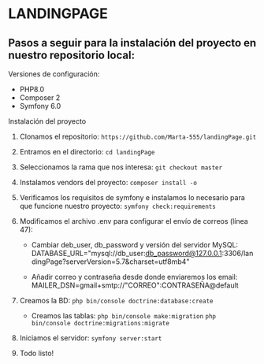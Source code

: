 LANDINGPAGE
===========

Pasos a seguir para la instalación del proyecto en nuestro repositorio local:
------------------------------------------------------------------------------

Versiones de configuración:

 - PHP8.0
 - Composer 2
 - Symfony 6.0


Instalación del proyecto

1) Clonamos el repositorio: `https://github.com/Marta-555/landingPage.git`

2) Entramos en el directorio: `cd landingPage`

3) Seleccionamos la rama que nos interesa: `git checkout master`

4) Instalamos vendors del proyecto: `composer install -o`

5) Verificamos los requisitos de symfony e instalamos lo necesario para que funcione nuestro proyecto: `symfony check:requirements`

6) Modificamos el archivo .env para configurar el envío de correos (línea 47):

    - Cambiar deb_user, db_password y versión del servidor MySQL:
        DATABASE_URL="mysql://db_user:db_password@127.0.0.1:3306/landingPage?serverVersion=5.7&charset=utf8mb4"

    - Añadir correo y contraseña desde donde enviaremos los email:
        MAILER_DSN=gmail+smtp://"CORREO":CONTRASEÑA@default

7) Creamos la BD: `php bin/console doctrine:database:create`
    - Creamos las tablas: `php bin/console make:migration` `php bin/console doctrine:migrations:migrate`

8) Iniciamos el servidor: `symfony server:start`


9) Todo listo!